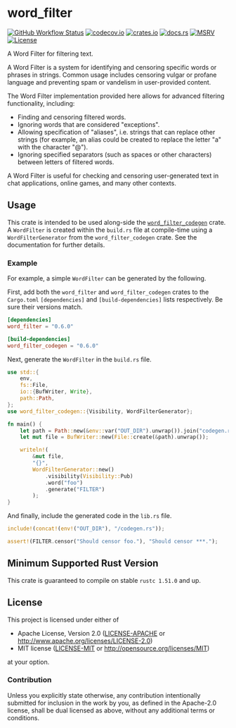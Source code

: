 # word_filter

[![GitHub Workflow Status](https://img.shields.io/github/workflow/status/Anders429/word_filter/Tests)](https://github.com/Anders429/word_filter/actions)
[![codecov.io](https://img.shields.io/codecov/c/gh/Anders429/word_filter)](https://codecov.io/gh/Anders429/word_filter)
[![crates.io](https://img.shields.io/crates/v/word_filter)](https://crates.io/crates/word_filter)
[![docs.rs](https://docs.rs/word_filter/badge.svg)](https://docs.rs/word_filter)
[![MSRV](https://img.shields.io/badge/rustc-1.51.0+-yellow.svg)](#minimum-supported-rust-version)
[![License](https://img.shields.io/crates/l/word_filter)](#license)

A Word Filter for filtering text.

A Word Filter is a system for identifying and censoring specific words or phrases in strings. Common
usage includes censoring vulgar or profane language and preventing spam or vandelism in 
user-provided content.

The Word Filter implementation provided here allows for advanced filtering functionality, including:
- Finding and censoring filtered words.
- Ignoring words that are considered "exceptions".
- Allowing specification of "aliases", i.e. strings that can replace other strings (for example, an
alias could be created to replace the letter "a" with the character "@").
- Ignoring specified separators (such as spaces or other characters) between letters of filtered
words.

A Word Filter is useful for checking and censoring user-generated text in chat applications, online
games, and many other contexts.

## Usage
This crate is intended to be used along-side the
[`word_filter_codegen`](https://crates.io/crates/word_filter_codegen) crate. A `WordFilter` is
created within the `build.rs` file at compile-time using a `WordFilterGenerator` from the
`word_filter_codegen` crate. See the documentation for further details.

### Example
For example, a simple `WordFilter` can be generated by the following.

First, add both the `word_filter` and `word_filter_codegen` crates to the `Cargo.toml`
`[dependencies]` and `[build-dependencies]` lists respectively. Be sure their versions match.

``` toml
[dependencies]
word_filter = "0.6.0"

[build-dependencies]
word_filter_codegen = "0.6.0"
```

Next, generate the `WordFilter` in the `build.rs` file.

``` rust
use std::{
    env,
    fs::File,
    io::{BufWriter, Write},
    path::Path,
};
use word_filter_codegen::{Visibility, WordFilterGenerator};

fn main() {
    let path = Path::new(&env::var("OUT_DIR").unwrap()).join("codegen.rs");
    let mut file = BufWriter::new(File::create(&path).unwrap());

    writeln!(
        &mut file,
        "{}",
        WordFilterGenerator::new()
            .visibility(Visibility::Pub)
            .word("foo")
            .generate("FILTER")
        );
}
```

And finally, include the generated code in the `lib.rs` file.

``` rust
include!(concat!(env!("OUT_DIR"), "/codegen.rs"));

assert!(FILTER.censor("Should censor foo."), "Should censor ***.");
```

## Minimum Supported Rust Version
This crate is guaranteed to compile on stable `rustc 1.51.0` and up.

## License
This project is licensed under either of

* Apache License, Version 2.0
([LICENSE-APACHE](https://github.com/Anders429/word_filter/blob/HEAD/LICENSE-APACHE) or
http://www.apache.org/licenses/LICENSE-2.0)
* MIT license
([LICENSE-MIT](https://github.com/Anders429/word_filter/blob/HEAD/LICENSE-MIT) or
http://opensource.org/licenses/MIT)

at your option.

### Contribution
Unless you explicitly state otherwise, any contribution intentionally submitted for inclusion in the work by you, as defined in the Apache-2.0 license, shall be dual licensed as above, without any additional terms or conditions.
